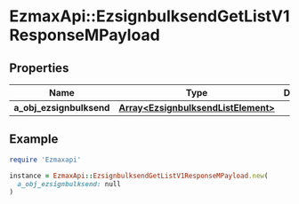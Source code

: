 # EzmaxApi::EzsignbulksendGetListV1ResponseMPayload

## Properties

| Name | Type | Description | Notes |
| ---- | ---- | ----------- | ----- |
| **a_obj_ezsignbulksend** | [**Array&lt;EzsignbulksendListElement&gt;**](EzsignbulksendListElement.md) |  |  |

## Example

```ruby
require 'Ezmaxapi'

instance = EzmaxApi::EzsignbulksendGetListV1ResponseMPayload.new(
  a_obj_ezsignbulksend: null
)
```

